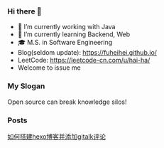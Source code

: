 ### Hi there 👋

- 🔭 I’m currently working with Java
- 🌱 I’m currently learning Backend, Web
- 🎓 M.S. in Software Engineering
- Blog(seldom update): https://fuheihei.github.io/ 
- LeetCode: https://leetcode-cn.com/u/hai-ha/
- Welcome to issue me

### My Slogan
Open source can break knowledge silos!

### Posts
[如何搭建hexo博客并添加gitalk评论](https://fuheihei.github.io/2022/04/15/tools/how-to-build-my-blog/)

<!--
**fuheihei/fuheihei** is a ✨ _special_ ✨ repository because its `README.md` (this file) appears on your GitHub profile.

Here are some ideas to get you started:

- 🔭 I’m currently working on ...
- 🌱 I’m currently learning ...
- 👯 I’m looking to collaborate on ...
- 🤔 I’m looking for help with ...
- 💬 Ask me about ...
- 📫 How to reach me: ...
- 😄 Pronouns: ...
- ⚡ Fun fact: ...
-->
